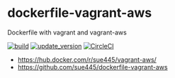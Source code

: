 # dockerfile-vagrant-aws
Dockerfile with vagrant and vagrant-aws

[![build](https://github.com/sue445/dockerfile-vagrant-aws/actions/workflows/build.yml/badge.svg)](https://github.com/sue445/dockerfile-vagrant-aws/actions/workflows/build.yml)
[![update_version](https://github.com/sue445/dockerfile-vagrant-aws/actions/workflows/update_version.yml/badge.svg)](https://github.com/sue445/dockerfile-vagrant-aws/actions/workflows/update_version.yml)
[![CircleCI](https://circleci.com/gh/sue445/dockerfile-vagrant-aws/tree/master.svg?style=svg)](https://circleci.com/gh/sue445/dockerfile-vagrant-aws/tree/master)

* https://hub.docker.com/r/sue445/vagrant-aws/
* https://github.com/sue445/dockerfile-vagrant-aws
